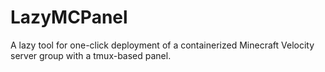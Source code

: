 # LazyMCPanel
A lazy tool for one-click deployment of a containerized Minecraft Velocity server group with a tmux-based panel.

